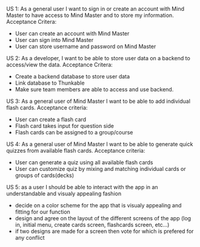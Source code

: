 US 1: As a general user I want to sign in or create an account with Mind Master to have access to Mind Master and to store my information.
Acceptance Critera: 
- User can create an account with Mind Master
- User can sign into Mind Master
- User can store username and password on Mind Master

US 2: As a developer, I want to be able to store user data on a backend to access/view the data. 
Acceptance Critera: 
- Create a backend database to store user data
- Link database to Thunkable
- Make sure team members are able to access and use backend. 

US 3: As a general user of Mind Master I want to be able to add individual flash cards.
Acceptance criteria:
- User can create a flash card
- Flash card takes input for question side
- Flash cards can be assigned to a group/course

US 4: As a general user of Mind Master I want to be able to generate quick quizzes from available flash cards.
Acceptance criteria:
- User can generate a quiz using all available flash cards
- User can customize quiz by mixing and matching individual cards or groups of cards(decks)

US 5: as a user I should be able to interact with the app in an understandable and visualy appealing fashion
- decide on a color scheme for the app that is visualy appealing and fitting for our function
- design and agree on the layout of the different screens of the app (log in, initial menu, create cards screen, flashcards screen, etc...)
- if two designs are made for a screen then vote for which is prefered for any conflict
